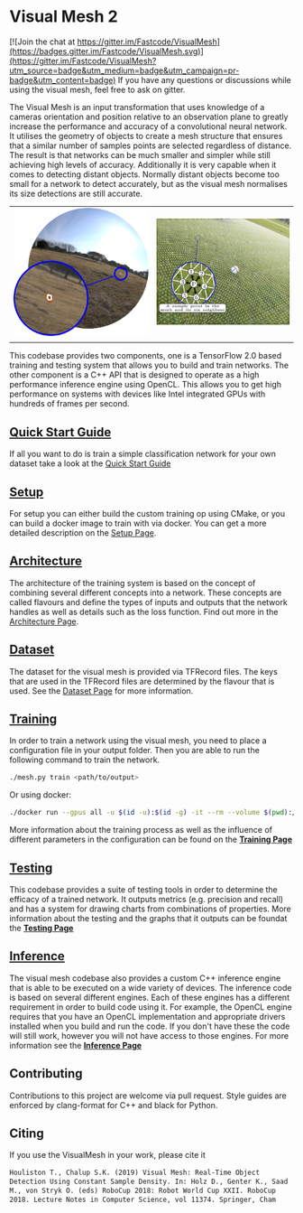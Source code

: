 # Visual Mesh 2
[![Join the chat at https://gitter.im/Fastcode/VisualMesh](https://badges.gitter.im/Fastcode/VisualMesh.svg)](https://gitter.im/Fastcode/VisualMesh?utm_source=badge&utm_medium=badge&utm_campaign=pr-badge&utm_content=badge)
If you have any questions or discussions while using the visual mesh, feel free to ask on gitter.

The Visual Mesh is an input transformation that uses knowledge of a cameras orientation and position relative to an observation plane to greatly increase the performance and accuracy of a convolutional neural network.
It utilises the geometry of objects to create a mesh structure that ensures that a similar number of samples points are selected regardless of distance.
The result is that networks can be much smaller and simpler while still achieving high levels of accuracy.
Additionally it is very capable when it comes to detecting distant objects.
Normally distant objects become too small for a network to detect accurately, but as the visual mesh normalises its size detections are still accurate.

 | | |
 |:-:|:-:|
 |![](readme/distant.png)|![](readme/mesh.jpg)|
 | | |

This codebase provides two components, one is a TensorFlow 2.0 based training and testing system that allows you to build and train networks.
The other component is a C++ API that is designed to operate as a high performance inference engine using OpenCL.
This allows you to get high performance on systems with devices like Intel integrated GPUs with hundreds of frames per second.

## [Quick Start Guide](readme/quickstart.md)
If all you want to do is train a simple classification network for your own dataset take a look at the [Quick Start Guide](readme/quickstart.md)

## [Setup](readme/setup.md)
For setup you can either build the custom training op using CMake, or you can build a docker image to train with via docker.
You can get a more detailed description on the [Setup Page](readme/setup.md).

## [Architecture](readme/architecture.md)
The architecture of the training system is based on the concept of combining several different concepts into a network.
These concepts are called flavours and define the types of inputs and outputs that the network handles as well as details such as the loss function.
Find out more in the [Architecture Page](readme/architecture.md).

## [Dataset](readme/dataset.md)
The dataset for the visual mesh is provided via TFRecord files.
The keys that are used in the TFRecord files are determined by the flavour that is used.
See the [Dataset Page](readme/dataset.md) for more information.

## [Training](readme/training.md)
In order to train a network using the visual mesh, you need to place a configuration file in your output folder.
Then you are able to run the following command to train the network.
```sh
./mesh.py train <path/to/output>
```
Or using docker:
```sh
./docker run --gpus all -u $(id -u):$(id -g) -it --rm --volume $(pwd):/workspace visualmesh:latest ./mesh.py train <path/to/output>
```
More information about the training process as well as the influence of different parameters in the configuration can be found on the **[Training Page](readme/training.md)**

## [Testing](readme/testing.md)
This codebase provides a suite of testing tools in order to determine the efficacy of a trained network.
It outputs metrics (e.g. precision and recall) and has a system for drawing charts from combinations of properties.
More information about the testing and the graphs that it outputs can be foundat the **[Testing Page](readme/testing.md)**

## [Inference](readme/inference.md)
The visual mesh codebase also provides a custom C++ inference engine that is able to be executed on a wide variety of devices.
The inference code is based on several different engines.
Each of these engines has a different requirement in order to build code using it.
For example, the OpenCL engine requires that you have an OpenCL implementation and appropriate drivers installed when you build and run the code.
If you don't have these the code will still work, however you will not have access to those engines.
For more information see the **[Inference Page](readme/inference.md)**

## Contributing
Contributions to this project are welcome via pull request.
Style guides are enforced by clang-format for C++ and black for Python.

## Citing
If you use the VisualMesh in your work, please cite it
```
Houliston T., Chalup S.K. (2019) Visual Mesh: Real-Time Object Detection Using Constant Sample Density. In: Holz D., Genter K., Saad M., von Stryk O. (eds) RoboCup 2018: Robot World Cup XXII. RoboCup 2018. Lecture Notes in Computer Science, vol 11374. Springer, Cham
```
